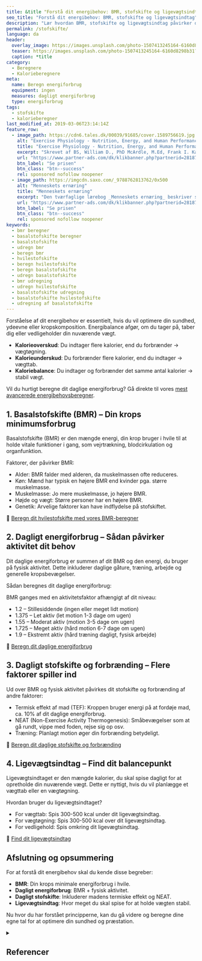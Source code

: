 ```yaml
---
title: &title "Forstå dit energibehov: BMR, stofskifte og ligevægtsindtag"
seo_title: "Forstå dit energibehov: BMR, stofskifte og ligevægtsindtag"
description: "Lær hvordan BMR, stofskifte og ligevægtsindtag påvirker dit energibehov. Brug vores beregnere til at finde dit daglige kaloriebehov og optimere din sundhed."
permalink: /stofskifte/
language: da
header:
  overlay_image: https://images.unsplash.com/photo-1507413245164-6160d8298b31?ixlib=rb-4.0.3&ixid=M3wxMjA3fDB8MHxwaG90by1wYWdlfHx8fGVufDB8fHx8fA%3D%3D&auto=format&fit=crop&h=630&w=1200&q=60
  teaser: https://images.unsplash.com/photo-1507413245164-6160d8298b31?ixlib=rb-4.0.3&ixid=M3wxMjA3fDB8MHxwaG90by1wYWdlfHx8fGVufDB8fHx8fA%3D%3D&auto=format&fit=crop&h=300&w=400&q=10
  caption: *title
category:
  - Beregnere
  - Kalorieberegnere
meta:
  name: Beregn energiforbrug
  equipment: ingen
  measures: dagligt energiforbrug
  type: energiforbrug
tags:
  - stofskifte
  - kalorieberegner
last_modified_at: 2019-03-06T23:14:14Z
feature_row:
  - image_path: https://cdn6.tales.dk/00039/91685/cover.1589756619.jpg
    alt: "Exercise Physiology - Nutrition, Energy, and Human Performance"
    title: "Exercise Physiology - Nutrition, Energy, and Human Performance"
    excerpt: "Skrevet af BS, William D., PhD McArdle, M.Ed, Frank I. Katch, Victor L. Katch."
    url: "https://www.partner-ads.com/dk/klikbanner.php?partnerid=28187&bannerid=57950&htmlurl=https://www.saxo.com/dk/exercise-physiology-nutrition-energy-and-human-performance_bog_9781975217303"
    btn_label: "Se prisen"
    btn_class: "btn--success"
    rel: sponsored nofollow noopener
  - image_path: https://imgcdn.saxo.com/_9788762813762/0x500
    alt: "Menneskets ernæring"
    title: "Menneskets ernæring"
    excerpt: "Den tværfaglige lærebog _Menneskets ernæring_ beskriver sammenhængen mellem de fysiologiske og biologiske processer, der er nødvendige for opretholdelse af liv. "
    url: "https://www.partner-ads.com/dk/klikbanner.php?partnerid=28187&bannerid=43264&htmlurl=https://www.saxo.com/dk/menneskets-ernaering_arne-astrup_indbundet_9788762813762"
    btn_label: "Se prisen"
    btn_class: "btn--success"
    rel: sponsored nofollow noopener
keywords:
  - bmr beregner
  - basalstofskifte beregner
  - basalstofskifte
  - udregn bmr
  - beregn bmr
  - hvilestofskifte
  - beregn hvilestofskifte
  - beregn basalstofskifte
  - udregn basalstofskifte
  - bmr udregning
  - udregn hvilestofskifte
  - basalstofskifte udregning
  - basalstofskifte hvilestofskifte
  - udregning af basalstofskifte
---
```


Forståelse af dit energibehov er essentielt, hvis du vil optimere din sundhed, ydeevne eller kropskomposition. Energibalance afgør, om du tager på, taber dig eller vedligeholder din nuværende vægt.

- **Kalorieoverskud**: Du indtager flere kalorier, end du forbrænder → vægtøgning.
- **Kalorieunderskud**: Du forbrænder flere kalorier, end du indtager → vægttab.
- **Kaloriebalance**: Du indtager og forbrænder det samme antal kalorier → stabil vægt.

Vil du hurtigt beregne dit daglige energiforbrug? Gå direkte til vores [mest avancerede energibehovsberegner](/beregner/dagligt-stofskifte-og-forbraending/).

## 1. Basalstofskifte (BMR) – Din krops minimumsforbrug

Basalstofskifte (BMR) er den mængde energi, din krop bruger i hvile til at holde vitale funktioner i gang, som vejrtrækning, blodcirkulation og organfunktion.

Faktorer, der påvirker BMR:

- Alder: BMR falder med alderen, da muskelmassen ofte reduceres.
- Køn: Mænd har typisk en højere BMR end kvinder pga. større muskelmasse.
- Muskelmasse: Jo mere muskelmasse, jo højere BMR.
- Højde og vægt: Større personer har en højere BMR.
- Genetik: Arvelige faktorer kan have indflydelse på stofskiftet.

🔗 [Beregn dit hvilestofskifte med vores BMR-beregner](/bmr-beregner-hvilestofskifte-basalstofskifte/)

## 2. Dagligt energiforbrug – Sådan påvirker aktivitet dit behov

Dit daglige energiforbrug er summen af dit BMR og den energi, du bruger på fysisk aktivitet. Dette inkluderer daglige gåture, træning, arbejde og generelle kropsbevægelser.

Sådan beregnes dit daglige energiforbrug:

BMR ganges med en aktivitetsfaktor afhængigt af dit niveau:

- 1.2 – Stillesiddende (ingen eller meget lidt motion)
- 1.375 – Let aktiv (let motion 1-3 dage om ugen)
- 1.55 – Moderat aktiv (motion 3-5 dage om ugen)
- 1.725 – Meget aktiv (hård motion 6-7 dage om ugen)
- 1.9 – Ekstremt aktiv (hård træning dagligt, fysisk arbejde)

🔗 [Beregn dit daglige energiforbrug](/beregner/dagligt-energiforbrug-energibehov/)

## 3. Dagligt stofskifte og forbrænding – Flere faktorer spiller ind

Ud over BMR og fysisk aktivitet påvirkes dit stofskifte og forbrænding af andre faktorer:

- Termisk effekt af mad (TEF): Kroppen bruger energi på at fordøje mad, ca. 10% af dit daglige energiforbrug.
- NEAT (Non-Exercise Activity Thermogenesis): Småbevægelser som at gå rundt, vippe med foden, rejse sig op osv.
- Træning: Planlagt motion øger din forbrænding betydeligt.

🔗 [Beregn dit daglige stofskifte og forbrænding](/beregner/dagligt-stofskifte-og-forbraending/)

## 4. Ligevægtsindtag – Find dit balancepunkt

Ligevægtsindtaget er den mængde kalorier, du skal spise dagligt for at opretholde din nuværende vægt. Dette er nyttigt, hvis du vil planlægge et vægttab eller en vægtøgning.

Hvordan bruger du ligevægtsindtaget?

- For vægttab: Spis 300-500 kcal under dit ligevægtsindtag.
- For vægtøgning: Spis 300-500 kcal over dit ligevægtsindtag.
- For vedligehold: Spis omkring dit ligevægtsindtag.

🔗 [Find dit ligevægtsindtag](/ligevaegtsindtag-beregner/)

## Afslutning og opsummering

For at forstå dit energibehov skal du kende disse begreber:

- **BMR**: Din krops minimale energiforbrug i hvile.
- **Dagligt energiforbrug**: BMR + fysisk aktivitet.
- **Dagligt stofskifte**: Inkluderer madens termiske effekt og NEAT.
- **Ligevægtsindtag**: Hvor meget du skal spise for at holde vægten stabil.

Nu hvor du har forstået principperne, kan du gå videre og beregne dine egne tal for at optimere din sundhed og præstation.

<details markdown="1" class="references">
  <summary><h2 id="references">Referencer</h2></summary>

{% include feature_row type="left" %}

- Frankenfield, David C. 2013. “Bias and Accuracy of Resting Metabolic Rate Equations in Non-Obese and Obese Adults”. Clinical Nutrition (Edinburgh, Scotland) 32 (6): 976–82. <https://doi.org/10.1016/j.clnu.2013.03.022>.
- Gerrior, Shirley, WenYen Juan, og Basiotis Peter. 2006. “An Easy Approach to Calculating Estimated Energy Requirements”. Preventing Chronic Disease 3 (4). <https://www.ncbi.nlm.nih.gov/pmc/articles/PMC1784117/>.
- Henry, C. J. K. 2005. “Basal Metabolic Rate Studies in Humans: Measurement and Development of New Equations”. Public Health Nutrition 8 (7A): 1133–52. <https://doi.org/10.1079/phn2005801>.
- Jagim, Andrew R., Clayton L. Camic, Jacob Kisiolek, Joel Luedke, Jacob Erickson, Margaret T. Jones, og Jonathan M. Oliver. 2018. “Accuracy of Resting Metabolic Rate Prediction Equations in Athletes”. Journal of Strength and Conditioning Research 32 (7): 1875–81. <https://doi.org/10.1519/JSC.0000000000002111>.
- McMurray, Robert G., Jesus Soares, Carl J. Caspersen, og Thomas McCurdy. 2014. “Examining Variations of Resting Metabolic Rate of Adults: A Public Health Perspective”. Medicine and science in sports and exercise 46 (7): 1352–58. <https://doi.org/10.1249/MSS.0000000000000232>.
- Sabounchi, Nasim S., Hazhir Rahmandad, og Alice Ammerman. 2013. “Best Fitting Prediction Equations for Basal Metabolic Rate: Informing Obesity Interventions in Diverse Populations”. International journal of obesity (2005) 37 (10): 1364–70. <https://doi.org/10.1038/ijo.2012.218>.
- Schofield, W. N. 1985. “Predicting Basal Metabolic Rate, New Standards and Review of Previous Work”. Human Nutrition. Clinical Nutrition 39 Suppl 1: 5–41.
- Tinsley, Grant M., Austin J. Graybeal, og M. Lane Moore. 2019. “Resting Metabolic Rate in Muscular Physique Athletes: Validity of Existing Methods and Development of New Prediction Equations”. Applied Physiology, Nutrition, and Metabolism = Physiologie Appliquee, Nutrition Et Metabolisme 44 (4): 397–406. <https://doi.org/10.1139/apnm-2018-0412>.
- Waterlow, John C., Nevin S. Scrimshaw, og Beat Schürch. 1996. “Energy and Protein requirements, Proceedings of an IDECG workshop”. Eur J Clin Nutr 50 (februar): 1–197. <https://archive.unu.edu/unupress/food2/UID01E/UID01E00.HTM>.
- Westerterp, Klaas R. 2013. “Physical activity and physical activity induced energy expenditure in humans: measurement, determinants, and effects”. Frontiers in Physiology 4 (april). <https://doi.org/10.3389/fphys.2013.00090>.
</details>
